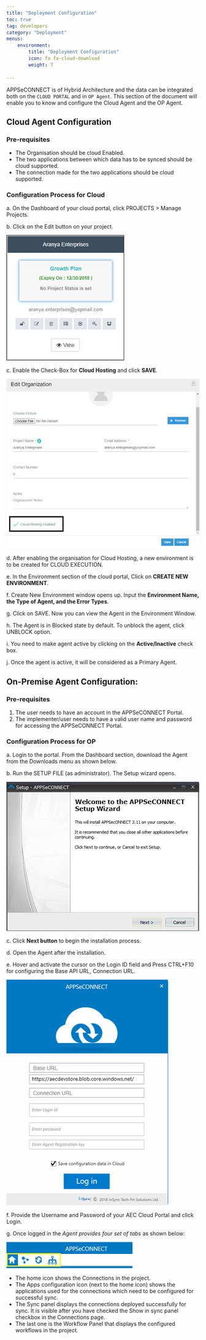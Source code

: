 ```yaml
---
title: "Deployment Configuration"
toc: true
tag: developers
category: "Deployment"
menus: 
    environment:
        title: "Deployment Configuration"
        icon: fa fa-cloud-download
        weight: 7
        
---
```

APPSeCONNECT is of Hybrid Architecture and the data can be integrated both on the `CLOUD PORTAL`
and in `OP Agent`. This section of the document will enable you to know and configure the Cloud Agent and the OP Agent.

## Cloud Agent Configuration

### Pre-requisites
* The Organisation should be cloud Enabled.
* The two applications between which data has to be synced should be cloud supported.
* The connection made for the two applications should be cloud supported.

### Configuration Process for Cloud

a.	On the Dashboard of your cloud portal, click PROJECTS > Manage Projects.

b.	Click on the Edit button on your project.

![Edit-Organization](/staticfiles/deployment/media/AgentConfig/Edit-Organization.png)

c.	Enable the Check-Box for **Cloud Hosting** and click **SAVE**.

![Edit-Organization1](/staticfiles/deployment/media/AgentConfig/Edit-Organization1.png)

d.	After enabling the organisation for Cloud Hosting, a new environment is to be created for CLOUD EXECUTION.

e.	In the Environment section of the cloud portal, Click on **CREATE NEW ENVIRONMENT**.

f.	Create New Environment window opens up. Input the **Environment Name, the Type of Agent, and the Error Types**.

g.	Click on SAVE. Now you can view the Agent in the Environment Window.

h.	The Agent is in Blocked state by default. To unblock the agent, click UNBLOCK option.

i.	You need to make agent active by clicking on the **Active/Inactive** check box. 

j.  Once the agent is active, it will be considered as a Primary Agent.


## On-Premise Agent Configuration: 

### Pre-requisites

1.	The user needs to have an account in the APPSeCONNECT Portal.
2.	The implementer/user needs to have a valid user name and password for accessing the APPSeCONNECT Portal.

### Configuration Process for OP
a.	Login to the portal. From the Dashboard section, download the Agent from the Downloads menu as shown below.

b.	Run the SETUP FILE (as administrator). The Setup wizard opens.

![AgentWizard](/staticfiles/deployment/media/AgentConfig/AgentWizard.png)

c.  Click **Next button** to begin the installation process.

d.	Open the Agent after the installation.

e.	Hover and activate the cursor on the Login ID field and Press CTRL+F10 for configuring 
    the Base API URL, Connection URL.

![AgentLogin-Screen](/staticfiles/deployment/media/AgentConfig/AgentLogin-Screen.png)

f.	Provide the Username and Password of your AEC Cloud Portal and click Login.

g.	Once logged in the *Agent provides four set of tabs*  as shown below:

![Agent-Icon](/staticfiles/deployment/media/AgentConfig/Agent-Icon.png)

* The home icon shows the Connections in the project.
* The Apps configuration icon (next to the home icon) shows the applications used for the connections 
  which need to be configured for successful sync.
* The Sync panel displays the connections deployed successfully for sync. It is visible after you have checked the Show in 
  sync panel checkbox in the Connections page.
* The last one is the Workflow Panel that displays the configured workflows in the project.
